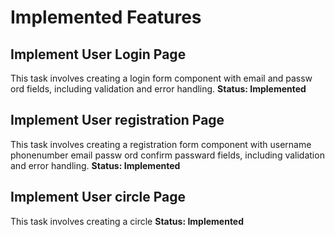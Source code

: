 # Implemented Features
## Implement User Login Page
This task involves creating a login form component with email and passw
 ord fields, including validation and error handling.
**Status: Implemented**

## Implement User registration Page
This task involves creating a registration form component with username phonenumber email passw
 ord confirm passward fields, including validation and error handling.
**Status: Implemented**

## Implement User circle Page
This task involves creating a circle
**Status: Implemented**

